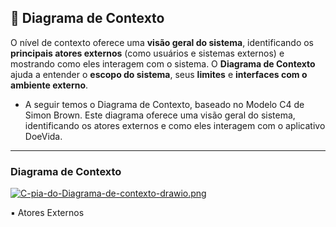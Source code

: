 ## 📌  Diagrama de Contexto

O nível de contexto oferece uma **visão geral do sistema**, identificando os **principais atores externos** (como usuários e sistemas externos) e mostrando como eles interagem com o sistema. O **Diagrama de Contexto** ajuda a entender o **escopo do sistema**, seus **limites** e **interfaces com o ambiente externo**.
- A seguir temos o Diagrama de Contexto, baseado no Modelo C4 de Simon Brown. Este diagrama oferece uma visão geral do sistema, identificando os atores externos e como eles interagem com o aplicativo DoeVida. 
---

### Diagrama de Contexto 

[![C-pia-do-Diagrama-de-contexto-drawio.png](https://i.postimg.cc/Qx9SNhz7/C-pia-do-Diagrama-de-contexto-drawio.png)](https://postimg.cc/KRbtJSxc)

▪️ Atores Externos
